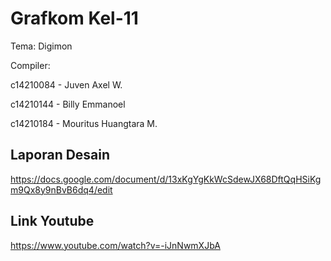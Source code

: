 # Grafkom Kel-11

Tema: Digimon

Compiler:

c14210084 - Juven Axel W.

c14210144 - Billy Emmanoel 

c14210184 - Mouritus Huangtara M.


Laporan Desain
-
https://docs.google.com/document/d/13xKgYgKkWcSdewJX68DftQqHSiKgm9Qx8y9nBvB6dq4/edit


Link Youtube
-
https://www.youtube.com/watch?v=-iJnNwmXJbA

